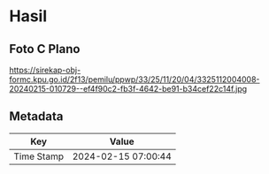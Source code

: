 # Hasil

## Foto C Plano

https://sirekap-obj-formc.kpu.go.id/2f13/pemilu/ppwp/33/25/11/20/04/3325112004008-20240215-010729--ef4f90c2-fb3f-4642-be91-b34cef22c14f.jpg


## Metadata

| Key        | Value               |
| ---------- | ------------------- |
| Time Stamp | 2024-02-15 07:00:44 |



